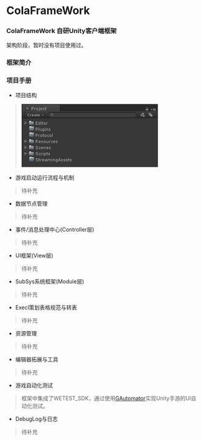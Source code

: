 # ColaFrameWork  

### ColaFrameWork 自研Unity客户端框架  
架构阶段，暂时没有项目使用过。  

### 框架简介  

### 项目手册  

* 项目结构  
> ![](./Doc/image/1.png)  

* 游戏启动运行流程与机制  

> 待补充

* 数据节点管理   

> 待补充  

* 事件/消息处理中心(Controller层)    

> 待补充  

* UI框架(View层)   

> 待补充  

* SubSys系统框架(Module层)  

> 待补充  

* Execl策划表格规范与转表  

> 待补充  

* 资源管理  

> 待补充  

* 编辑器拓展与工具  
> 待补充  

* 游戏自动化测试  
> 框架中集成了WETEST_SDK，通过使用[GAutomator](https://github.com/Tencent/GAutomator)实现Unity手游的UI自动化测试。  

* DebugLog与日志  
> 待补充  




